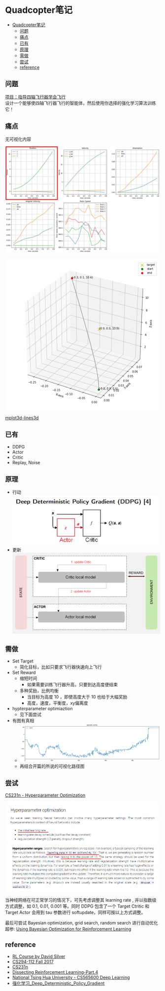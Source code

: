 # Quadcopter笔记

- [Quadcopter笔记](#quadcopter)
    - [问题](#)
    - [痛点](#)
    - [已有](#)
    - [原理](#)
    - [需做](#)
    - [尝试](#)
    - [reference](#reference)

## 问题
[项目：指导四轴飞行器学会飞行](https://github.com/udacity/cn-deep-learning/blob/master/RL-Quadcopter-2/Quadcopter_Project.ipynb)  
设计一个能够使四轴飞行器飞行的智能体，然后使用你选择的强化学习算法训练它！


## 痛点

无可视化内容

![](./img/graph.jpg)

![path](./img/path.png)

[mplot3d-lines3d](https://matplotlib.org/gallery/mplot3d/lines3d.html#sphx-glr-gallery-mplot3d-lines3d-py)

## 已有


- DDPG
- Actor
- Critic
- Replay, Noise

## 原理

- 行动
    ![](./img/act.png)
- 更新
    ![](./img/update.png)


## 需做
- Set Target
    - 简化目标，比如只要求飞行器快速向上飞行
- Set Reward
    - 缩短时间
        - 如果需要训练飞行器升高，只要到达高度便结束
    - 多种奖励，比例均衡
        - 当目标为高度 10 ，即使高度大于 10 也给于大幅奖励
        - 高度，速度，平衡度，xy偏离度
- hypterparameter optimiaztion
    - 见下面尝试
- 有图有真相
    - ![](./img/reward.png)
    - 再结合开篇的所说的可视化路径图




## 尝试

[CS231n - Hyperparameter Optimization](http://cs231n.github.io/neural-networks-3/#hyper)

![](./img/lr.png)
![](./img/lr_range.png)


当神经网络在可正常学习的情况下，可先考虑调整其 learning rate , 并以指数级方式调整，如 0.1, 0.01, 0.001 等。同时 DDPG 包含了一个 Target Ctritic 和 Target Actor 会用到 tau 参数进行 softupdate，同样可按以上方式调整。

最后可尝试 Bayesian optimization, grid search, random search 进行自动优化超参: 
[Using Bayesian Optimization for Reinforcement Learning](https://blog.sigopt.com/posts/using-bayesian-optimization-for-reinforcement-learning)


## reference
- [RL Course by David Silver](https://www.youtube.com/playlist?list=PLqYmG7hTraZDM-OYHWgPebj2MfCFzFObQ)
- [CS294-112 Fall 2017](https://www.youtube.com/playlist?list=PLkFD6_40KJIznC9CDbVTjAF2oyt8_VAe3)
- [CS231n](http://cs231n.stanford.edu/)
- [Dissecting Reinforcement Learning-Part.4](https://mpatacchiola.github.io/blog/2017/02/11/dissecting-reinforcement-learning-4.html)
- [National Tsing Hua University - CS565600 Deep Learning](https://nthu-datalab.github.io/ml/slides/17_Deep-Reinforcement-Learning.pdf)
- [强化学习_Deep_Deterministic_Policy_Gradient](https://github.com/chinaq/bloq/blob/master/posts/2018-04-27-%E5%BC%BA%E5%8C%96%E5%AD%A6%E4%B9%A0_Deep_Deterministic_Policy_Gradient/deep_deterministic_policy_gradient.md)